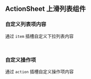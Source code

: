 <div class="demo-header">
<p class="overviewicon">
  <span class="wapi-ui-action-sheet"/>
</p>

## ActionSheet 上滑列表组件

<mobile-uxlink widget-name="ActionSheet"></mobile-uxlink>
</div>

### 自定义列表项内容

通过 `item` 插槽自定义下拉列表内容

<mobile-view link="action-sheet/slot-item"></mobile-view>

<br>

### 自定义操作项

通过 `action` 插槽自定义操作项内容

<mobile-view link="action-sheet/slot-action"></mobile-view>
